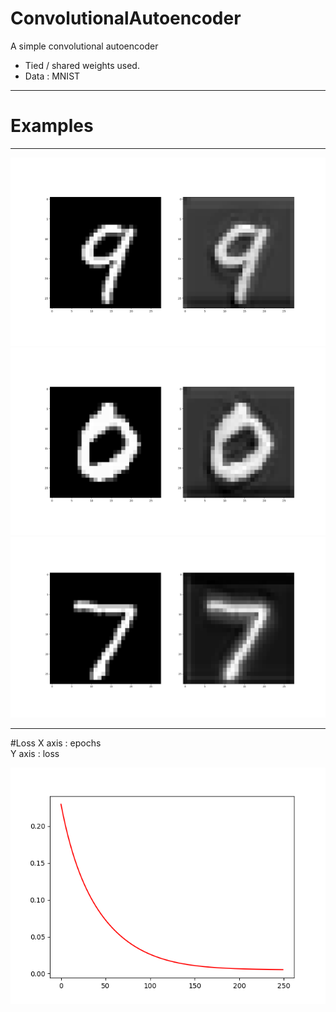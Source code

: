# ConvolutionalAutoencoder
A simple convolutional autoencoder 

- Tied / shared weights used.
- Data : MNIST
----------------------------------------


# Examples
----------------

![alt text](https://github.com/ddatta-DAC/ConvolutionalAutoencoder/blob/master/results/img_1.png)
![alt text](https://github.com/ddatta-DAC/ConvolutionalAutoencoder/blob/master/results/img_2.png)
![alt text](https://github.com/ddatta-DAC/ConvolutionalAutoencoder/blob/master/results/img_3.png)

------------------

#Loss
X axis : epochs   
Y axis :  loss


![alt text](https://github.com/ddatta-DAC/ConvolutionalAutoencoder/blob/master/results/Loss.png)
